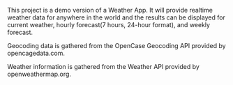 This project is a demo version of a Weather App. It will provide realtime weather data for anywhere in the world and the results can be displayed for current weather, hourly forecast(7 hours, 24-hour format), and weekly forecast.

Geocoding data is gathered from the OpenCase Geocoding API provided by opencagedata.com. 

Weather information is gathered from the Weather API provided by openweathermap.org.